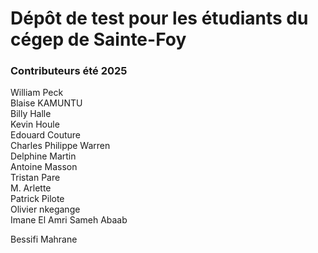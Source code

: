 # Dépôt de test pour les étudiants du cégep de Sainte-Foy
### Contributeurs été 2025
William Peck  
Blaise KAMUNTU  
Billy Halle  
Kevin Houle  
Edouard Couture  
Charles Philippe Warren  
Delphine Martin  
Antoine Masson  
Tristan Pare  
M. Arlette  
Patrick Pilote  
Olivier nkegange  
Imane El Amri
Sameh Abaab

Bessifi Mahrane
